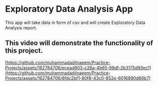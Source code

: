 # **Exploratory Data Analysis App**
This app will take data in form of csv and will create Exploratory Data Analysis report.

## **This video will demonstrate the functionality of this project.**

[https://github.com/muhammadadilnaeem/Practice-Projects/assets/162784706/ecead803-c26a-4b65-99df-2b3175d93ec1](https://github.com/muhammadadilnaeem/Practice-Projects/assets/162784706/8fdc2bf1-80f8-43c0-852e-6016890d66b7)
